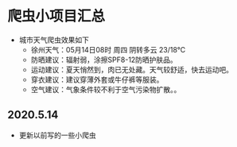 # 爬虫小项目汇总

+ 城市天气爬虫效果如下
  + 徐州天气：05月14日08时 周四  阴转多云  23/18°C
  + 防晒建议：辐射弱，涂擦SPF8-12防晒护肤品。
  + 运动建议：夏天悄然到，肉已无处藏。天气较舒适，快去运动吧。
  + 穿衣建议：建议穿薄外套或牛仔裤等服装。
  + 空气建议：气象条件较不利于空气污染物扩散。。

## 2020.5.14

+ 更新以前写的一些小爬虫